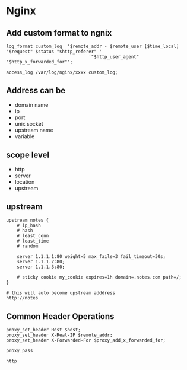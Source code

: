 # Nginx

## Add custom format to ngnix
```
log_format custom_log  '$remote_addr - $remote_user [$time_local] "$request" $status "$http_referer" '
                               '"$http_user_agent" "$http_x_forwarded_for"';

access_log /var/log/nginx/xxxx custom_log;
```
## Address can be
- domain name
- ip
- port
- unix socket
- upstream name
- variable

## scope level
- http
- server
- location
- upstream

## upstream
```
upstream notes {
    # ip_hash
    # hash
    # least_conn
    # least_time
    # random

    server 1.1.1.1:80 weight=5 max_fails=3 fail_timeout=30s;
    server 1.1.1.2:80;
    server 1.1.1.3:80;

    # sticky cookie my_cookie expires=1h domain=.notes.com path=/;
}

# this will auto become upstream adddress
http://notes 
```

## Common Header Operations
```
proxy_set_header Host $host;
proxy_set_header X-Real-IP $remote_addr;
proxy_set_header X-Forwarded-For $proxy_add_x_forwarded_for;

proxy_pass 

http
```